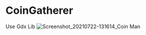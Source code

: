 
# CoinGatherer
Use Gdx Lib
![Screenshot_20210722-131614_Coin Man](https://user-images.githubusercontent.com/45001165/126613349-62608bbb-f40d-4b3b-87db-0796313353cf.jpg)

